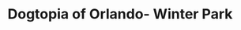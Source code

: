 ---
title: "Dogtopia of Orlando- Winter Park"
url: /winter-park/dogtopia-of-orlando-winter-park/
shop: pet grooming
---
